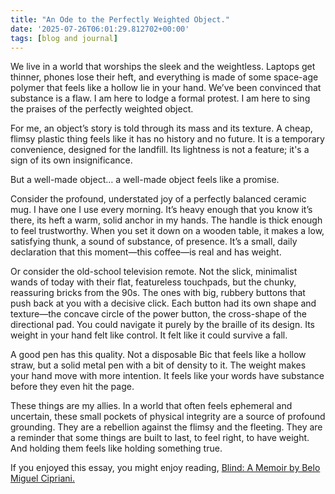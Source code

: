 ```yaml
---
title: "An Ode to the Perfectly Weighted Object."
date: '2025-07-26T06:01:29.812702+00:00'
tags: [blog and journal]
---
```


We live in a world that worships the sleek and the weightless. Laptops get thinner, phones lose their heft, and everything is made of some space-age polymer that feels like a hollow lie in your hand. We’ve been convinced that substance is a flaw. I am here to lodge a formal protest. I am here to sing the praises of the perfectly weighted object.

For me, an object’s story is told through its mass and its texture. A cheap, flimsy plastic thing feels like it has no history and no future. It is a temporary convenience, designed for the landfill. Its lightness is not a feature; it's a sign of its own insignificance.

But a well-made object… a well-made object feels like a promise.

Consider the profound, understated joy of a perfectly balanced ceramic mug. I have one I use every morning. It’s heavy enough that you know it’s there, its heft a warm, solid anchor in my hands. The handle is thick enough to feel trustworthy. When you set it down on a wooden table, it makes a low, satisfying thunk, a sound of substance, of presence. It’s a small, daily declaration that this moment—this coffee—is real and has weight.

Or consider the old-school television remote. Not the slick, minimalist wands of today with their flat, featureless touchpads, but the chunky, reassuring bricks from the 90s. The ones with big, rubbery buttons that push back at you with a decisive click. Each button had its own shape and texture—the concave circle of the power button, the cross-shape of the directional pad. You could navigate it purely by the braille of its design. Its weight in your hand felt like control. It felt like it could survive a fall.

A good pen has this quality. Not a disposable Bic that feels like a hollow straw, but a solid metal pen with a bit of density to it. The weight makes your hand move with more intention. It feels like your words have substance before they even hit the page.

These things are my allies. In a world that often feels ephemeral and uncertain, these small pockets of physical integrity are a source of profound grounding. They are a rebellion against the flimsy and the fleeting. They are a reminder that some things are built to last, to feel right, to have weight. And holding them feels like holding something true.

If you enjoyed this essay, you might enjoy reading, [Blind: A Memoir by Belo Miguel Cipriani.](https://bookshop.org/a/77/9781732312722)